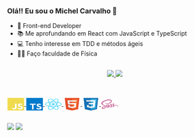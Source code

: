 ### Olá!! Eu sou o Michel Carvalho 👋

- 🔭 Front-end Developer
- 📚 Me aprofundando em React com JavaScript e TypeScript
- 💻 Tenho interesse em TDD e métodos ágeis 
- 👩‍🚀 Faço faculdade de Física

##

<div align="center">
  <a href="https://github.com/M1CH3L2021">
  <img height="180em" src="https://github-readme-stats.vercel.app/api?username=M1CH3L2021&show_icons=true&theme=midnight-purple&include_all_commits=true&count_private=true"/>
  <img height="180em" src="https://github-readme-stats.vercel.app/api/top-langs/?username=M1CH3L2021&layout=compact&langs_count=7&theme=midnight-purple"/>
</div>

  ##
  
<div style="display: inline_block"><br>
  <img align="center" alt="icon-Js" height="30" width="40" src="https://raw.githubusercontent.com/devicons/devicon/master/icons/javascript/javascript-plain.svg">
  <img align="center" alt="icon-Ts" height="30" width="40" src="https://raw.githubusercontent.com/devicons/devicon/master/icons/typescript/typescript-plain.svg">
  <img align="center" alt="icon-React" height="30" width="40" src="https://raw.githubusercontent.com/devicons/devicon/master/icons/react/react-original.svg">
  <img align="center" alt="icon-HTML" height="30" width="40" src="https://raw.githubusercontent.com/devicons/devicon/master/icons/html5/html5-original.svg">
  <img align="center" alt="icon-CSS" height="30" width="40" src="https://raw.githubusercontent.com/devicons/devicon/master/icons/css3/css3-original.svg">
  <img align="center" alt="icon-Sass" height="30" width="40" src="https://raw.githubusercontent.com/devicons/devicon/master/icons/sass/sass-original.svg">
</div>
  
  ##
  
<div> 
  <a href = "mailto:michelruanalvescarvalho@gmail.com"><img src="https://img.shields.io/badge/-Gmail-%23333?style=for-the-badge&logo=gmail&logoColor=white" target="_blank"></a>
  <a href="https://www.linkedin.com/in/michel-carvalho-mrac/" target="_blank"><img src="https://img.shields.io/badge/-LinkedIn-%230077B5?style=for-the-badge&logo=linkedin&logoColor=white" target="_blank"></a> 
</div>
